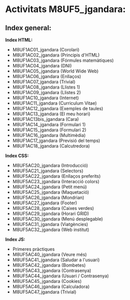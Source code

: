 <h1>Activitats M8UF5_jgandara:
    <h2>Index general:</h2>
    <p><strong>Index HTML:</strong></p>
    <ul>
      <li>M8UF1AC01_jgandara (Corolari)</li>
      <li>M8UF1AC02_jgandara (Principis d'HTML)</li>
      <li>M8UF1AC03_jgandara (Fórmules matemàtiques)</li>
      <li>M8UF1AC04_jgandara (DNI)</li>
      <li>M8UF1AC05_jgandara (World Wide Web)</li>
      <li>M8UF1AC06_jgandara (Enllaços)</li>
      <li>M8UF1AC07_jgandara (Trivial)</li>
      <li>M8UF1AC08_jgandara (Llistes 1)</li>
      <li>M8UF1AC09_jgandara (Llistes 2)</li>
      <li>M8UF1AC10_jgandara (Internet)</li>
      <li>M8UF1AC11_jgandara (Curriculum Vitae)</li>
      <li>M8UF1AC12_jgandara (Exemples de taules)</li>
      <li>M8UF1AC13_jgandara (El meu horari)</li>
      <li>M8UF1AC13bis_jgandara (Cara)</li>
      <li>M8UF1AC14_jgandara (Formulari 1)</li>
      <li>M8UF1AC15_jgandara (Formulari 2)</li>
      <li>M8UF1AC16_jgandara (Multimèdia)</li>
      <li>M8UF1AC17_jgandara (Previsió del temps)</li>
      <li>M8UF1AC18_jgandara (Calcutredora)</li>
    </ul>
    <p><strong>Index CSS:</strong></p>
    <ul>
      <li>M8UF5AC20_jgandara (Introducció)</li>
      <li>M8UF5AC21_jgandara (Selectors)</li>
      <li>M8UF5AC22_jgandara (Enllaços preferits)</li>
      <li>M8UF5AC23_jgandara (Interacció colors)</li>
      <li>M8UF5AC24_jgandara (Petit menú)</li>
      <li>M8UF5AC25_jgandara (Maquetació)</li>
      <li>M8UF5AC26_jgandara (Mondrian)</li>
      <li>M8UF5AC27_jgandara (Footer)</li>
      <li>M8UF5AC28_jgandara (Caixes verdes)</li>
      <li>M8UF5AC29_jgandara (Horari GRID)</li>
      <li>M8UF5AC30_jgandara (Menú desplegable)</li>
      <li>M8UF5AC31_jgandara (Viatgències)</li>
      <li>M8UF5AC32_jgandara (Web institut)</li>
    </ul>
    <p><strong>Index JS:</strong></p>
    <ul>
      <li>Primeres pràctiques</li>
      <li>M8UF5AC40_jgandara (Veure més)</li>
      <li>M8UF5AC41_jgandara (Saludar a l'usuari)</li>
      <li>M8UF5AC42_jgandara (Bombetes)</li>
      <li>M8UF5AC43_jgandara (Contrasenya)</li>
      <li>M8UF5AC44_jgandara (Usuari / Contrasenya)</li>
      <li>M8UF5AC45_jgandara (Cookies)</li>
      <li>M8UF5AC46_jgandara (Calculadora)</li>
      <li>M8UF5AC47_jgandara (Trivial)</li>
    </ul>
